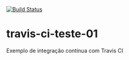 [![Build Status](https://travis-ci.com/matheusgomes185/travis-ci-teste-01.svg?branch=main)](https://travis-ci.com/matheusgomes185/travis-ci-teste-01)

# travis-ci-teste-01
Exemplo de integração contínua com Travis CI
